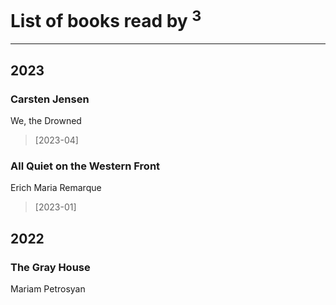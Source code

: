 # List of books read by [](https://plus.google.com/u/0/114091474098743820596/)<sup>3</sup>
---

## 2023

### Carsten Jensen
We, the Drowned
> [2023-04] 


### All Quiet on the Western Front
Erich Maria Remarque
> [2023-01] 



## 2022

### The Gray House
Mariam Petrosyan



